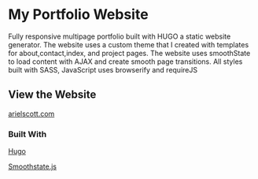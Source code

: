 # My Portfolio Website
Fully responsive multipage portfolio built with HUGO a static website generator.  The website uses a custom theme that I created with templates for about,contact,index, and project pages. The website uses smoothState to load content with AJAX and create smooth page transitions.  All styles built with SASS, JavaScript uses browserify and requireJS

## View the Website
[arielscott.com](http://www.arielscott.com/)

### Built With
[Hugo](https://github.com/miguel-perez/smoothState.js)

[Smoothstate.js](https://github.com/miguel-perez/smoothState.js)
